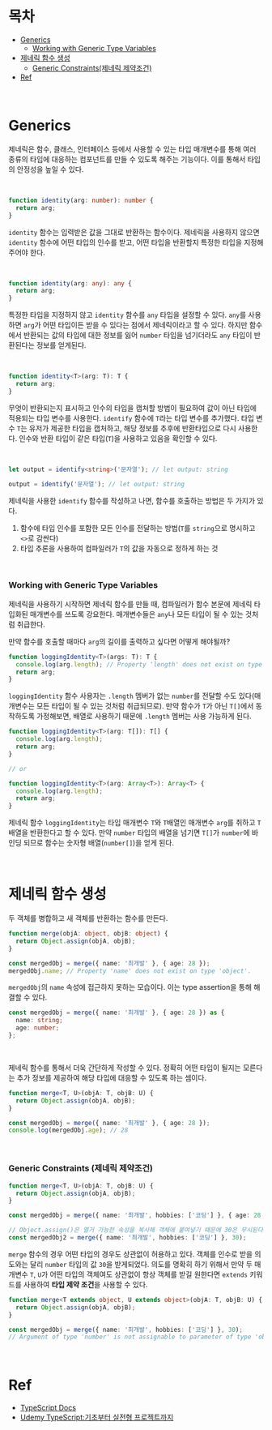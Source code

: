 # 목차

- [Generics](#generics)
  - [Working with Generic Type Variables](#working-with-generic-type-variables)
- [제네릭 함수 생성](#제네릭-함수-생성)
  - [Generic Constraints(제네릭 제약조건)](#generic-constraints-제네릭-제약조건)
- [Ref](#ref)

<br>

# Generics

제네릭은 함수, 클래스, 인터페이스 등에서 사용할 수 있는 타입 매개변수를 통해 여러 종류의 타입에 대응하는 컴포넌트를 만들 수 있도록 해주는 기능이다. 이를 통해서 타입의 안정성을 높일 수 있다.

<br>

```typescript
function identity(arg: number): number {
  return arg;
}
```

`identity` 함수는 입력받은 값을 그대로 반환하는 함수이다. 제네릭을 사용하지 않으면 `identity` 함수에 어떤 타입의 인수를 받고, 어떤 타입을 반환할지 특정한 타입을 지정해 주어야 한다.

<br>

```typescript
function identity(arg: any): any {
  return arg;
}
```

특정한 타입을 지정하지 않고 `identity` 함수를 `any` 타입을 설정할 수 있다. `any`를 사용하면 `arg`가 어떤 타입이든 받을 수 있다는 점에서 제네릭이라고 할 수 있다. 하지만 함수에서 반환되는 값의 타입에 대한 정보를 잃어 `number` 타입을 넘기더라도 `any` 타입이 반환된다는 정보를 얻게된다.

<br>

```typescript
function identity<T>(arg: T): T {
  return arg;
}
```

무엇이 반환되는지 표시하고 인수의 타입을 캡처할 방법이 필요하여 값이 아닌 타입에 적용되는 타입 변수를 사용한다. `identify` 함수에 `T`라는 타입 변수를 추가했다. 타입 변수 `T`는 유저가 제공한 타입을 캡처하고, 해당 정보를 추후에 반환타입으로 다시 사용한다. 인수와 반환 타입이 같은 타입(`T`)을 사용하고 있음을 확인할 수 있다.

<br>

```typescript
let output = identify<string>('문자열'); // let output: string

output = identify('문자열'); // let output: string
```

제네릭을 사용한 `identify` 함수를 작성하고 나면, 함수를 호출하는 방법은 두 가지가 있다.

1. 함수에 타입 인수를 포함한 모든 인수를 전달하는 방법(`T`를 `string`으로 명시하고 `<>`로 감싼다)
2. 타입 추론을 사용하여 컴파일러가 `T`의 값을 자동으로 정하게 하는 것

<br>

### Working with Generic Type Variables

제네릭을 사용하기 시작하면 제네릭 함수를 만들 때, 컴파일러가 함수 본문에 제네릭 타입화된 매개변수를 쓰도록 강요한다. 매개변수들은 `any`나 모든 타입이 될 수 있는 것처럼 취급한다.

만약 함수를 호출할 때마다 `arg`의 길이를 출력하고 싶다면 어떻게 해야될까?

```typescript
function loggingIdentity<T>(args: T): T {
  console.log(arg.length); // Property 'length' does not exist on type 'T'.
  return arg;
}
```

`loggingIdentity` 함수 사용자는 `.length` 멤버가 없는 `number`를 전달할 수도 있다(매개변수는 모든 타입이 될 수 있는 것처럼 취급되므로). 만약 함수가 `T`가 아닌 `T[]`에서 동작하도록 가정해보면, 배열로 사용하기 때문에 `.length` 멤버는 사용 가능하게 된다.

```typescript
function loggingIdentity<T>(arg: T[]): T[] {
  console.log(arg.length);
  return arg;
}

// or

function loggingIdentity<T>(arg: Array<T>): Array<T> {
  console.log(arg.length);
  return arg;
}
```

제네릭 함수 `loggingIdentity`는 타입 매개변수 `T`와 `T`배열인 매개변수 `arg`를 취하고 `T`배열을 반환한다고 할 수 있다. 만약 `number` 타입의 배열을 넘기면 `T[]`가 `number`에 바인딩 되므로 함수는 숫자형 배열(`number[]`)을 얻게 된다.

<br>

# 제네릭 함수 생성

두 객체를 병합하고 새 객체를 반환하는 함수를 만든다.

```typescript
function merge(objA: object, objB: object) {
  return Object.assign(objA, objB);
}

const mergedObj = merge({ name: '최개발' }, { age: 28 });
mergedObj.name; // Property 'name' does not exist on type 'object'.
```

`mergedObj`의 `name` 속성에 접근하지 못하는 모습이다. 이는 type assertion을 통해 해결할 수 있다.

```typescript
const mergedObj = merge({ name: '최개발' }, { age: 28 }) as {
  name: string;
  age: number;
};
```

<br>

제네릭 함수를 통해서 더욱 간단하게 작성할 수 있다. 정확히 어떤 타입이 될지는 모른다는 추가 정보를 제공하여 해당 타입에 대응할 수 있도록 하는 셈이다.

```typescript
function merge<T, U>(objA: T, objB: U) {
  return Object.assign(objA, objB);
}

const mergedObj = merge({ name: '최개발' }, { age: 28 });
console.log(mergedObj.age); // 28
```

<br>

### Generic Constraints (제네릭 제약조건)

```typescript
function merge<T, U>(objA: T, objB: U) {
  return Object.assign(objA, objB);
}

const mergedObj = merge({ name: '최개발', hobbies: ['코딩'] }, { age: 28 });

// Object.assign()은 열거 가능한 속성을 복사해 객체에 붙여넣기 때문에 30은 무시된다.
const mergedObj2 = merge({ name: '최개발', hobbies: ['코딩'] }, 30);
```

`merge` 함수의 경우 어떤 타입의 경우도 상관없이 허용하고 있다. 객체를 인수로 받을 의도와는 달리 `number` 타입의 값 `30`을 받게되었다. 의도를 명확히 하기 위해서 만약 두 매개변수 `T`, `U`가 어떤 타입의 객체여도 상관없이 항상 객체를 받길 원한다면 `extends` 키워드를 사용하여 **타입 제약 조건**을 사용할 수 있다.

```typescript
function merge<T extends object, U extends object>(objA: T, objB: U) {
  return Object.assign(objA, objB);
}

const mergedObj = merge({ name: '최개발', hobbies: ['코딩'] }, 30);
// Argument of type 'number' is not assignable to parameter of type 'object'.
```

<br>

# Ref

- [TypeScript Docs](https://www.typescriptlang.org/docs/handbook/2/generics.html)
- [Udemy TypeScript:기초부터 실전형 프로젝트까지](https://www.udemy.com/course/best-typescript-21/)
